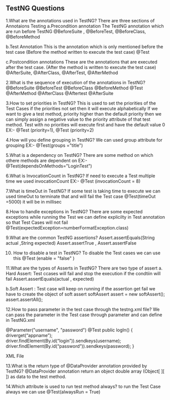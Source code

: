 ## TestNG Questions
1.What are the annotations used in TestNG?
There are three sections of Annotaions Testing
a.Precondition annotation 
The TestNG annotation which are run before TestNG
@BeforeSuite , @BeforeTest, @BeforeClass, @BeforeMethod

b.Test Annotation
This is the annotation which is only mentioned before the test case (Before the method written to execute the test case)
@Test

c.Postcondition annotations
These are the annotations that are executed after the test case. (After the method is written to execute the test case)
@AfterSuite, @AfterClass, @AfterTest, @AfterMethod 


2.What is the sequence of execution of the annotations in TestNG?
@BeforeSuite
@BeforeTest
@BeforeClass
@BeforeMethod
@Test
@AfterMethod
@AfterClass
@Aftertest
@AfterSuite

3.How to set priorities in TestNG?
This is used to set the priorities of the Test Cases if the priorities not set then it will execute alphabetically
If we want to give a test method, priority higher than the default priority then we can simply assign a negative value to the priority attribute of that test method.
Test with no priorities will execute first and have the default value 0
EX:-
@Test (priority=1), @Test (priority=2)

4.How will you define grouping in TestNG?
We can used group attribute for grouping
EX:-
@Test(groups ="title")

5.What is a dependency on TestNG?
There are some method on which othere methods are dependent on 
EX:-
@Test(dependsOnMethods="LoginTest")


6.What is InvocationCount in TestNG?
If need to execute a Test multiple time we used invocationCount 
EX:-
@Test (invocationCount = 8)

7.What is timeOut in TestNG?
If some test is taking time to execute we can used timeOut to terminate that and will fail the Test case
@Test(timeOut =5000) it will be in millisec


8.How to handle exceptions in TestNG?
There are some expected exceptions while running the Test we can define explicilty in Test annotation so that Test Cases will not fail
@Test(expectedException=numberFormatException.class)

9.What are the common TestNG assertions?
Assert.assertEquals(String actual ,String expected)
Assert.assertTrue , Assert.assertFalse


10. How to disable a test in TestNG?
To disable the Test cases we can use this
@Test (enable = "false" )

11.What are the types of Asserts in TestNG?
There are two type of assert 
a. Hard Assert: Test ccases will fail and stop the execution if the condtiin will fail
Assert.assertEquals(actual , expected)

b.Soft Assert : Test case will keep on running if the assertion get fail
we have to create the object of soft assert
softAssert assert = new softAssert();
assert.assertAll();

12.How to pass parameter in the test case through the testng.xml file?
We can pass the parameter in the Test case through parameter and can define in TestNG.xml

@Parameter("username", "password")
@Test
public logIn()
{
driverget(“appname”);
driver.findElement(By.id(“login”)).sendkeys(username);
driver.findElement(By.id(“password”)).sendkeys(password);
}

XML File
<Suite name = “suitename”>
<test name =”testname”>
<parameter name =”username” value=”user1”/>
<parameter password =”password” value =”pass1”/>
<Classes>
<class name =”passingparameters”/>
<classes/>
<test/>
<Suite/>

13.What is the return type of @DataProvider annotation provided by TestNG?
@DataProvider annotation return an object double array (Object[ ][ ]) as data to the test method.


14.Which attribute is used to run test method always?
to run the Test Case always we can use
@Test(alwaysRun = True)












